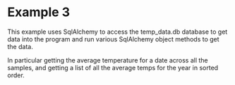 # Example 3

This example uses SqlAlchemy to access the temp_data.db 
database to get data into the program and run
various SqlAlchemy object methods to get the data.

In particular getting the average temperature
for a date across all the samples, and getting a list 
of all the average temps for the year in sorted order.